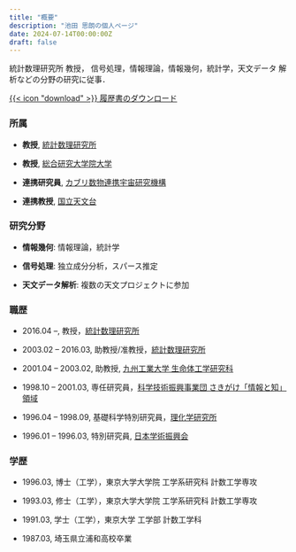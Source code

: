 ```yaml
---
title: "概要"
description: "池田 思朗の個人ページ"
date: 2024-07-14T00:00:00Z
draft: false
---
```


統計数理研究所 教授， 信号処理，情報理論，情報幾何，統計学，天文データ
解析などの分野の研究に従事．

<A href="/files/CV_j.pdf" target="_blank" rel="noopener">{{< icon
"download" >}} 履歴書のダウンロード</a>

### 所属

* **教授**, <a href="https://www.ism.ac.jp" target="_blank" rel="noopener">統計数理研究所</a>

* **教授**, 
  <a href="https://www.soken.ac.jp/en/" target="_blank" rel="noopener">総合研究大学院大学</a>

* **連携研究員**, <a href="https://www.ipmu.jp/ja/"
  target="_blank" rel="noopener">カブリ数物連携宇宙研究機構</a>

* **連携教授**, <a href="https://www.nao.ac.jp"
  target="_blank" rel="noopener">国立天文台</a>

### 研究分野

- **情報幾何**: 情報理論，統計学

- **信号処理**: 独立成分分析，スパース推定

- **天文データ解析**: 複数の天文プロジェクトに参加

### 職歴

- 2016.04 –, 教授，<a href="https://www.ism.ac.jp"
  target="_blank" rel="noopener">統計数理研究所</a>

- 2003.02 – 2016.03, 助教授/准教授，<a href="https://www.ism.ac.jp"
  target="_blank" rel="noopener">統計数理研究所</a>

- 2001.04 – 2003.02, 助教授, <a href="https://www.lsse.kyutech.ac.jp/"
  target="_blank" rel="noopener">九州工業大学 生命体工学研究科</a>

- 1998.10 – 2001.03, 専任研究員，<a href="https://www.jst.go.jp/kisoken/presto/research_area/completed/bunyah9-1.html"
  target="_blank" rel="noopener">科学技術振興事業団 さきがけ「情報と知」領域</a>

- 1996.04 – 1998.09, 基礎科学特別研究員，<a href="https://www.riken.go.jp/"
  target="_blank" rel="noopener">理化学研究所</a>

- 1996.01 – 1996.03, 特別研究員, <a href="https://www.jsps.go.jp/j-pd/pd_sin.html"
  target="_blank" rel="noopener">日本学術振興会</a>

### 学歴 

- 1996.03, 博士（工学），東京大学大学院 工学系研究科 計数工学専攻

- 1993.03, 修士（工学），東京大学大学院 工学系研究科 計数工学専攻

- 1991.03, 学士（工学），東京大学 工学部 計数工学科

- 1987.03, 埼玉県立浦和高校卒業

